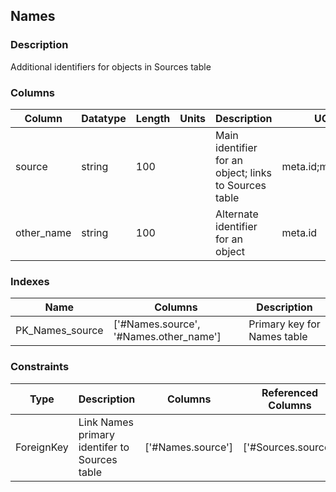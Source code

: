## Names
### Description
Additional identifiers for objects in Sources table
### Columns
| Column | Datatype | Length | Units | Description | UCD | Nullable |
| --- | --- | --- | --- | --- | --- | --- |
| source | string | 100 |  | Main identifier for an object; links to Sources table | meta.id;meta.main | False |
| other_name | string | 100 |  | Alternate identifier for an object | meta.id | False |

### Indexes
| Name | Columns | Description |
| --- | --- | --- |
| PK_Names_source | ['#Names.source', '#Names.other_name'] | Primary key for Names table |

### Constraints
| Type | Description | Columns | Referenced Columns |
| --- | --- | --- | --- |
| ForeignKey | Link Names primary identifer to Sources table | ['#Names.source'] | ['#Sources.source'] |

